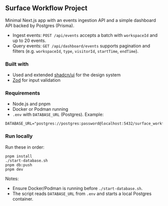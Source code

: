 ## Surface Workflow Project

Minimal Next.js app with an events ingestion API and a simple dashboard API backed by Postgres (Prisma).

- Ingest events: `POST /api/events` accepts a batch with `workspaceId` and up to 20 events.
- Query events: `GET /api/dashboard/events` supports pagination and filters (e.g. `workspaceId`, `type`, `visitorId`, `startTime`, `endTime`).

### Built with

- Used and extended [shadcn/ui](https://ui.shadcn.com/) for the design system
- [Zod](https://zod.dev/) for input validation

### Requirements

- Node.js and pnpm
- Docker or Podman running
- `.env` with `DATABASE_URL` (Postgres). Example:

```
DATABASE_URL="postgres://postgres:password@localhost:5432/surface_workflow"
```

### Run locally

Run these in order:

```
pnpm install
./start-database.sh
pnpm db:push
pnpm dev
```

Notes:

- Ensure Docker/Podman is running before `./start-database.sh`.
- The script reads `DATABASE_URL` from `.env` and starts a local Postgres container.
